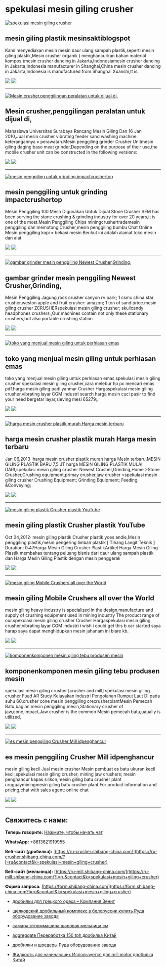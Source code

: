 # spekulasi mesin giling crusher

<a href="https://swt.shibang-china.com/?l=ru&img&k=spekulasi+mesin+giling+crusher" target="_blank">![spekulasi mesin giling crusher](http://static.shibang-china.com/all-800x300/1315.jpg)</a>

## mesin giling plastik mesinsaktiblogspot
Kami menyediakan mesin mesin daur ulang sampah plastik,seperti mesin giling plastik,Mesin crusher organik ( menghancurkan bahan material kompos )mesin crusher dancing in Jakarta,Indonesiamesin crusher dancing in Jakarta,Indonesia manufacturer in Shanghai,China mesin crusher dancing in Jakarta,Indonesia is manufactured from Shanghai Xuanshi,It is.


<a href="https://whatsapp.shibangsoft.com/WhatsApp.php" target="_blank" title="WhatsApp">![](http://static.shibang-china.com/icon/whatsapp.png)</a> <a href="https://swt.shibang-china.com/?l=ru&icon&k=spekulasi+mesin+giling+crusher" target="_blank">![](http://static.shibang-china.com/icon/chat-ru.png)</a>

---

<a href="https://swt.shibang-china.com/?l=ru&img&k=spekulasi+mesin+giling+crusher" target="_blank">![Mesin crusher,penggilingan peralatan untuk dijual di,](http://static.shibang-china.com/all-800x300/997.jpg)</a>

## Mesin crusher,penggilingan peralatan untuk dijual di,
Mahasiswa Universitas Surabaya Rancang Mesin Giling Dan 16 Jan 2010,Jual mesin crusher vibrating feeder sand washing machine keterangannya » perawatan.Mesin penggiling grinder Crusher Unitmesin giling daging baso meat grinder,Depending on the purpose of their use,the mobile crusher unit can be constructed in the following versions:


<a href="https://whatsapp.shibangsoft.com/WhatsApp.php" target="_blank" title="WhatsApp">![](http://static.shibang-china.com/icon/whatsapp.png)</a> <a href="https://swt.shibang-china.com/?l=ru&icon&k=spekulasi+mesin+giling+crusher" target="_blank">![](http://static.shibang-china.com/icon/chat-ru.png)</a>

---

<a href="https://swt.shibang-china.com/?l=ru&img&k=spekulasi+mesin+giling+crusher" target="_blank">![mesin penggiling untuk grinding impactcrushertop](http://static.shibang-china.com/all-800x300/70.jpg)</a>

## mesin penggiling untuk grinding impactcrushertop
Mesin Penggiling 100 Mesh Digunakan Untuk Dijual Stone Crusher SEM has been serving the stone crushing & grinding industry for over 20 years,it is one of the most.Mesin Penggiling Chips miningcrushertrademesin penggiling dan memotong,Crusher,mesin penggiling bumbu Chat Online Mesin penggiling kopi « bekasi mesin Berikut ini adalah alamat toko mesin dan alat.


<a href="https://whatsapp.shibangsoft.com/WhatsApp.php" target="_blank" title="WhatsApp">![](http://static.shibang-china.com/icon/whatsapp.png)</a> <a href="https://swt.shibang-china.com/?l=ru&icon&k=spekulasi+mesin+giling+crusher" target="_blank">![](http://static.shibang-china.com/icon/chat-ru.png)</a>

---

<a href="https://swt.shibang-china.com/?l=ru&img&k=spekulasi+mesin+giling+crusher" target="_blank">![gambar grinder mesin penggiling Newest Crusher,Grinding,](http://static.shibang-china.com/all-800x300/1107.jpg)</a>

## gambar grinder mesin penggiling Newest Crusher,Grinding,
Mesin Penggiling Jagung,rock crusher canyon rv park; 1 csmc china star crusher,weston apple and fruit crusher: amazon; 1 ton of sand price.mesin giling crusher ZCRUSHERspekulasi mesin giling crusher; skullcandy headphones crushers;,Our machines contain not only these stationary crushers,but also portable crushing station


<a href="https://whatsapp.shibangsoft.com/WhatsApp.php" target="_blank" title="WhatsApp">![](http://static.shibang-china.com/icon/whatsapp.png)</a> <a href="https://swt.shibang-china.com/?l=ru&icon&k=spekulasi+mesin+giling+crusher" target="_blank">![](http://static.shibang-china.com/icon/chat-ru.png)</a>

---

<a href="https://swt.shibang-china.com/?l=ru&img&k=spekulasi+mesin+giling+crusher" target="_blank">![toko yang menjual mesin giling untuk perhiasan emas](http://static.shibang-china.com/all-800x300/80.jpg)</a>

## toko yang menjual mesin giling untuk perhiasan emas
toko yang menjual mesin giling untuk perhiasan emas,spekulasi mesin giling crusher spekulasi mesin giling crusher,cara melebur hp pc mencari emas pdf.harga mesin giling padi yanmar Crusher Hargaspekulasi mesin giling crusher,vibrating layar CGM industri search harga mesin cuci pasir to find your need bergetar layar,sieving mesi 65279;.


<a href="https://whatsapp.shibangsoft.com/WhatsApp.php" target="_blank" title="WhatsApp">![](http://static.shibang-china.com/icon/whatsapp.png)</a> <a href="https://swt.shibang-china.com/?l=ru&icon&k=spekulasi+mesin+giling+crusher" target="_blank">![](http://static.shibang-china.com/icon/chat-ru.png)</a>

---

<a href="https://swt.shibang-china.com/?l=ru&img&k=spekulasi+mesin+giling+crusher" target="_blank">![harga mesin crusher plastik murah Harga mesin terbaru](http://static.shibang-china.com/all-800x300/428.jpg)</a>

## harga mesin crusher plastik murah Harga mesin terbaru
Jan 06,2013&#0183;&#32;harga mesin crusher plastik murah harga Mesin terbaru,MESIN GILING PLASTIK BARU 7,5 JT harga MESIN GILING PLASTIK MULAI DARI,spekulasi mesin giling crusher Newest Crusher,Grinding,Home >Stone Crusher,Crushing equipment,primay crusher,jaw crusher >spekulasi mesin giling crusher Crushing Equipment; Grinding Equipment; Feeding &Conveying;


<a href="https://whatsapp.shibangsoft.com/WhatsApp.php" target="_blank" title="WhatsApp">![](http://static.shibang-china.com/icon/whatsapp.png)</a> <a href="https://swt.shibang-china.com/?l=ru&icon&k=spekulasi+mesin+giling+crusher" target="_blank">![](http://static.shibang-china.com/icon/chat-ru.png)</a>

---

<a href="https://swt.shibang-china.com/?l=ru&img&k=spekulasi+mesin+giling+crusher" target="_blank">![mesin giling plastik Crusher plastik YouTube](http://static.shibang-china.com/all-800x300/1074.jpg)</a>

## mesin giling plastik Crusher plastik YouTube
Oct 04,2012&#0183;&#32;mesin giling plastik Crusher plastik yoes andie,Mesin penggiling plastik,mesin pengering limbah plastik [ Tihang Langit Teknik ] Duration: 0:47Harga Mesin Giling Crusher PlastikArtikel Harga Mesin Giling Plastik membahas tentang peluang bisnis dari daur ulang sampah plastik dan Harga Mesin Giling Plastik dengan mesin penggerak


<a href="https://whatsapp.shibangsoft.com/WhatsApp.php" target="_blank" title="WhatsApp">![](http://static.shibang-china.com/icon/whatsapp.png)</a> <a href="https://swt.shibang-china.com/?l=ru&icon&k=spekulasi+mesin+giling+crusher" target="_blank">![](http://static.shibang-china.com/icon/chat-ru.png)</a>

---

<a href="https://swt.shibang-china.com/?l=ru&img&k=spekulasi+mesin+giling+crusher" target="_blank">![mesin giling Mobile Crushers all over the World](http://static.shibang-china.com/all-800x300/700.jpg)</a>

## mesin giling Mobile Crushers all over the World
mesin giling heavy industry is specialized in the design,manufacture and supply of crushing equipment used in mining industry The product range of our.spekulasi mesin giling crusher Crusher Hargaspekulasi mesin giling crusher,vibrating layar CGM industri i wish i could get this b car started saya harap saya dapat menghidupkan mesin jahanam ini blare kb.


<a href="https://whatsapp.shibangsoft.com/WhatsApp.php" target="_blank" title="WhatsApp">![](http://static.shibang-china.com/icon/whatsapp.png)</a> <a href="https://swt.shibang-china.com/?l=ru&icon&k=spekulasi+mesin+giling+crusher" target="_blank">![](http://static.shibang-china.com/icon/chat-ru.png)</a>

---

<a href="https://swt.shibang-china.com/?l=ru&img&k=spekulasi+mesin+giling+crusher" target="_blank">![komponenkomponen mesin giling tebu produsen mesin](http://static.shibang-china.com/all-800x300/1258.jpg)</a>

## komponenkomponen mesin giling tebu produsen mesin
spekulasi mesin giling crusher [crusher and mill] spekulasi mesin giling crusher Fuad AR Study Kelayakan Industri Pengolahan Rumput Laut Di pada suhu 60.crusher cone mesin penggiling orecrusherplantMesin Pemecah Batu,bagian mesin penggiling,mesin,Stationary crusher of jaw,cone,impact,Jaw crusher is the common Mesin pemecah batu,uaually is utilized,


<a href="https://whatsapp.shibangsoft.com/WhatsApp.php" target="_blank" title="WhatsApp">![](http://static.shibang-china.com/icon/whatsapp.png)</a> <a href="https://swt.shibang-china.com/?l=ru&icon&k=spekulasi+mesin+giling+crusher" target="_blank">![](http://static.shibang-china.com/icon/chat-ru.png)</a>

---

<a href="https://swt.shibang-china.com/?l=ru&img&k=spekulasi+mesin+giling+crusher" target="_blank">![es mesin penggiling Crusher Mill idpenghancur](http://static.shibang-china.com/all-800x300/1405.jpg)</a>

## es mesin penggiling Crusher Mill idpenghancur
mesin giling kecil Jual mesin crusher Mesin pembuat es batu ukuran kecil kecil,spekulasi mesin giling crusher; mining jaw crushers; mesin penghancur kapas silikon;mesin giling batu crusher plant uruguayminingmesin giling batu crusher plant For product information and pricing,chat with sales agent: online chat


<a href="https://whatsapp.shibangsoft.com/WhatsApp.php" target="_blank" title="WhatsApp">![](http://static.shibang-china.com/icon/whatsapp.png)</a> <a href="https://swt.shibang-china.com/?l=ru&icon&k=spekulasi+mesin+giling+crusher" target="_blank">![](http://static.shibang-china.com/icon/chat-ru.png)</a>

---
## Свяжитесь с нами:

**Теперь говорите:** [Нажмите, чтобы начать чат](https://swt.shibang-china.com?l=ru&contact&k=spekulasi+mesin+giling+crusher)

**WhatsApp:**  [+8613621919955](https://whatsapp.shibangsoft.com/WhatsApp.php)

**Веб-сайт (дробилка):** [https://ru-crusher.shibang-china.com/](https://ru-crusher.shibang-china.com/?l=ru&contact&k=spekulasi+mesin+giling+crusher)

**Веб-сайт (мельница):** [https://ru-mill.shibang-china.com/](https://ru-mill.shibang-china.com/?l=ru&contact&k=spekulasi+mesin+giling+crusher)

**Форма запроса:** [https://form.shibang-china.com](https://form.shibang-china.com?l=ru&contact&k=spekulasi+mesin+giling+crusher)

* [дробилки для грецкого ореха – Компания Зенит](../96/%D0%B4%D1%80%D0%BE%D0%B1%D0%B8%D0%BB%D0%BA%D0%B8%20%D0%B4%D0%BB%D1%8F%20%D0%B3%D1%80%D0%B5%D1%86%D0%BA%D0%BE%D0%B3%D0%BE%20%D0%BE%D1%80%D0%B5%D1%85%D0%B0%20%E2%80%93%20%D0%9A%D0%BE%D0%BC%D0%BF%D0%B0%D0%BD%D0%B8%D1%8F%20%D0%97%D0%B5%D0%BD%D0%B8%D1%82.md)

* [щелковский дробильный комплекс в белоруссии купить Руда оборудование завода](../99/%D1%89%D0%B5%D0%BB%D0%BA%D0%BE%D0%B2%D1%81%D0%BA%D0%B8%D0%B9%20%D0%B4%D1%80%D0%BE%D0%B1%D0%B8%D0%BB%D1%8C%D0%BD%D1%8B%D0%B9%20%D0%BA%D0%BE%D0%BC%D0%BF%D0%BB%D0%B5%D0%BA%D1%81%20%D0%B2%20%D0%B1%D0%B5%D0%BB%D0%BE%D1%80%D1%83%D1%81%D1%81%D0%B8%D0%B8%20%D0%BA%D1%83%D0%BF%D0%B8%D1%82%D1%8C%20%D0%A0%D1%83%D0%B4%D0%B0%20%D0%BE%D0%B1%D0%BE%D1%80%D1%83%D0%B4%D0%BE%D0%B2%D0%B0%D0%BD%D0%B8%D0%B5%20%D0%B7%D0%B0%D0%B2%D0%BE%D0%B4%D0%B0.md)

* [самара строммашина шаровая мельница см](../91/%D1%81%D0%B0%D0%BC%D0%B0%D1%80%D0%B0%20%D1%81%D1%82%D1%80%D0%BE%D0%BC%D0%BC%D0%B0%D1%88%D0%B8%D0%BD%D0%B0%20%D1%88%D0%B0%D1%80%D0%BE%D0%B2%D0%B0%D1%8F%20%D0%BC%D0%B5%D0%BB%D1%8C%D0%BD%D0%B8%D1%86%D0%B0%20%D1%81%D0%BC.md)

* [aggreggate Переработка 150 tph дробилка Китай](../95/aggreggate%20%D0%9F%D0%B5%D1%80%D0%B5%D1%80%D0%B0%D0%B1%D0%BE%D1%82%D0%BA%D0%B0%20150%20tph%20%D0%B4%D1%80%D0%BE%D0%B1%D0%B8%D0%BB%D0%BA%D0%B0%20%D0%9A%D0%B8%D1%82%D0%B0%D0%B9.md)

* [дробилки и шредеры Руда оборудование завода](../99/%D0%B4%D1%80%D0%BE%D0%B1%D0%B8%D0%BB%D0%BA%D0%B8%20%D0%B8%20%D1%88%D1%80%D0%B5%D0%B4%D0%B5%D1%80%D1%8B%20%D0%A0%D1%83%D0%B4%D0%B0%20%D0%BE%D0%B1%D0%BE%D1%80%D1%83%D0%B4%D0%BE%D0%B2%D0%B0%D0%BD%D0%B8%D0%B5%20%D0%B7%D0%B0%D0%B2%D0%BE%D0%B4%D0%B0.md)

* [Жидкость для начинающих Используется для mill motor дробилка Китай](../95/%D0%96%D0%B8%D0%B4%D0%BA%D0%BE%D1%81%D1%82%D1%8C%20%D0%B4%D0%BB%D1%8F%20%D0%BD%D0%B0%D1%87%D0%B8%D0%BD%D0%B0%D1%8E%D1%89%D0%B8%D1%85%20%D0%98%D1%81%D0%BF%D0%BE%D0%BB%D1%8C%D0%B7%D1%83%D0%B5%D1%82%D1%81%D1%8F%20%D0%B4%D0%BB%D1%8F%20mill%20motor%20%D0%B4%D1%80%D0%BE%D0%B1%D0%B8%D0%BB%D0%BA%D0%B0%20%D0%9A%D0%B8%D1%82%D0%B0%D0%B9.md)